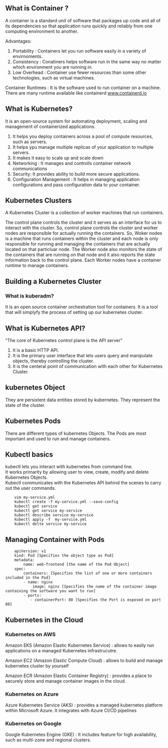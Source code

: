 ## What is Container ?

A container is a standard unit of software that packages up code and all of its dependencies so that application runs quickly and reliably from one computing environment to another.

Advantages:

1. Portability : Containers let you run software easily in a variety of envirnoments.
2. Consistency : Conatiners helps software run in the same way no matter which environment you are running in.
3. Low Overhead : Container use fewer resources than some other technologies, such as virtual machines.

Container Runtimes : It is the software used to run container on a machine. 
There are many runtime available like containerd www.containerd.io

## What is Kubernetes?

It is an open-source system for automating deployment, scaling and management of containerized applications.

1. It helps you deploy containers across a pool of compute resources, such as servers.
2. It helps ypu manage multiple replicas of your application to multiple servers.
3. It makes it easy to scale up and scale down
4. Networking : It manages and controlls container network communications
5. Security: It provides ability to build more secure applications.
6. Configuration Management : It helps in managing application configurations and pass configuration data to your container.

## Kubernetes Clusters

A Kubernetes Cluster is a collection of worker machines that run containers.

The control plane controls the cluster and it serves as an interface for us to interact with the cluster. So, control plane controls the cluster and worker nodes are responsible for actually running the containers. 
So, Woker nodes is a machine that runs containers within the cluster and each node is only responsible for running and managing the containers that are actually located on that particluar node. The Worker node also monitors the state of the containers that are running on that node and it also reports the state information back to the control plane. Each Worker nodes have a container runtime to manage containers.

## Building a Kubernetes Cluster

### What is kuberadm?
It is an open source container orchestration tool for containers.
It is a tool that will simplyfy the process of setting up our kubernetes cluster.


## What is Kubernetes API?

"The core of Kubernetes control plane is the API server"
1. It is a basic HTTP API.
2. It is the primary user interface that lets users query and manipulate objects, thereby controlling the cluster.
3. It is the centeral point of communication with each other for Kubernetes Cluster.

## kubernetes Object
They are persistent data entities stored by kubernetes. They represent the state of the cluster.

## Kubernetes Pods
There are different types of kubernetes Objects. The Pods are most important and used to run and manage containers.

## Kubectl basics

kubectl lets you interact with kubernetes from command line.  
It works primarity by allowing user to view, create, modify and delete Kubernetes Objects.  
Kubectl communicates with the Kubernetes API behind the scenes to carry out the user commands.  

        vim my-service.yml
        kubectl create -f my-service.yml --save-config
        kubectl get service
        kubectl get service my-service
        kubectl describe service my-service
        kubectl apply -f  my-service.yml
        kubectl delte service my-service

## Managing Container with Pods

        apiVersion: v1
        kind: Pod [Specifies the object type as Pod]
        metadata:
            name: web-frontend [the name of the Pod Object]
        spec:
            containers: [Specifies the list of one or more containers included in the Pod]
            - name: nginx
                image: nginx [Specifies the name of the container image containing the software you want to run]
            - ports:
               - containerPort: 80 [Specifies the Port is exposed on port 80]

## Kubernetes in the Cloud

### Kubernetes on AWS

Amazon EKS (Amazon Elastic Kubernetes Service) : allows to easily run applications on a managed Kubernetes infrastrucutre.

Amazon EC2 (Amazon Elastic Compute Cloud) : allows to build and manage kubernetes cluster by yourself

Amazon ECR (Amazon Elastic Container Registry) : provides a place to securely store and manage container images in the cloud.

### Kubernetes on Azure

Azure Kubernetes Service (AKS) : provides a managed kubernetes platform within Microsoft Azure.
It integrates with Azure  CI/CD pipelines

### Kubernetes on Google

Google Kubernetes Engine (GKE) : It includes feature for high availability, such as multi-zone and regional clusters.